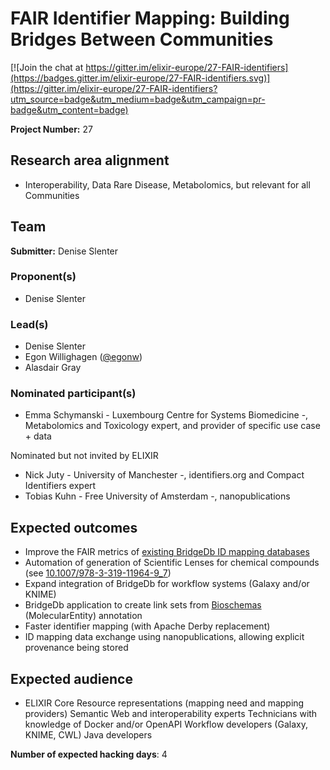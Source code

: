 # FAIR Identifier Mapping: Building Bridges Between Communities

[![Join the chat at https://gitter.im/elixir-europe/27-FAIR-identifiers](https://badges.gitter.im/elixir-europe/27-FAIR-identifiers.svg)](https://gitter.im/elixir-europe/27-FAIR-identifiers?utm_source=badge&utm_medium=badge&utm_campaign=pr-badge&utm_content=badge)

**Project Number:** 27

## Research area alignment

- Interoperability, Data
 Rare Disease, Metabolomics, but relevant for all Communities

## Team

**Submitter:** Denise Slenter

### Proponent(s)

- Denise Slenter

### Lead(s)

- Denise Slenter
- Egon Willighagen ([@egonw](https://github.com/egonw))
- Alasdair Gray

### Nominated participant(s)

- Emma Schymanski - Luxembourg Centre for Systems Biomedicine -, Metabolomics and Toxicology expert, and provider of specific use case + data

Nominated but not invited by ELIXIR

- Nick Juty - University of Manchester -, identifiers.org and Compact Identifiers expert
- Tobias Kuhn - Free University of Amsterdam -, nanopublications

## Expected outcomes

- Improve the FAIR metrics of [existing BridgeDb ID mapping databases](https://www.bridgedb.org/mapping-databases/)
- Automation of generation of Scientific Lenses for chemical compounds (see [10.1007/978-3-319-11964-9_7](https://doi.org/10.1007/978-3-319-11964-9_7))
- Expand integration of BridgeDb for workflow systems (Galaxy and/or KNIME)
- BridgeDb application to create link sets from [Bioschemas](https://bioschemas.org/) (MolecularEntity) annotation
- Faster identifier mapping (with Apache Derby replacement)
- ID mapping data exchange using nanopublications, allowing explicit provenance being stored

## Expected audience

- ELIXIR Core Resource representations (mapping need and mapping providers)
 Semantic Web and interoperability experts
 Technicians with knowledge of Docker and/or OpenAPI
 Workflow developers (Galaxy, KNIME, CWL)
 Java developers

**Number of expected hacking days**: 4

